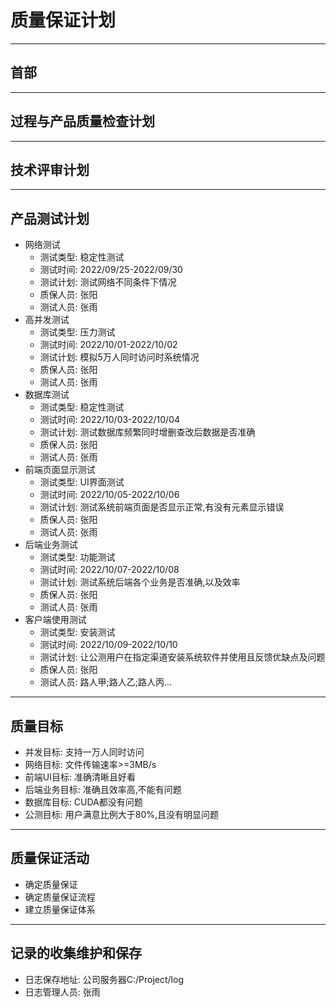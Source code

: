 # 质量保证计划

---
## 首部

---
## 过程与产品质量检查计划

---
## 技术评审计划

---
## 产品测试计划
* 网络测试
    * 测试类型: 稳定性测试
    * 测试时间: 2022/09/25-2022/09/30
    * 测试计划: 测试网络不同条件下情况
    * 质保人员: 张阳
    * 测试人员: 张雨
* 高并发测试
    * 测试类型: 压力测试
    * 测试时间: 2022/10/01-2022/10/02
    * 测试计划: 模拟5万人同时访问时系统情况
    * 质保人员: 张阳
    * 测试人员: 张雨
* 数据库测试
    * 测试类型: 稳定性测试
    * 测试时间: 2022/10/03-2022/10/04
    * 测试计划: 测试数据库频繁同时增删查改后数据是否准确
    * 质保人员: 张阳
    * 测试人员: 张雨
* 前端页面显示测试
    * 测试类型: UI界面测试
    * 测试时间: 2022/10/05-2022/10/06
    * 测试计划: 测试系统前端页面是否显示正常,有没有元素显示错误
    * 质保人员: 张阳
    * 测试人员: 张雨
* 后端业务测试
    * 测试类型: 功能测试
    * 测试时间: 2022/10/07-2022/10/08
    * 测试计划: 测试系统后端各个业务是否准确,以及效率
    * 质保人员: 张阳
    * 测试人员: 张雨
* 客户端使用测试
    * 测试类型: 安装测试
    * 测试时间: 2022/10/09-2022/10/10
    * 测试计划: 让公测用户在指定渠道安装系统软件并使用且反馈优缺点及问题
    * 质保人员: 张阳
    * 测试人员: 路人甲;路人乙;路人丙... 

---
## 质量目标
* 并发目标: 支持一万人同时访问
* 网络目标: 文件传输速率>=3MB/s
* 前端UI目标: 准确清晰且好看
* 后端业务目标: 准确且效率高,不能有问题
* 数据库目标: CUDA都没有问题
* 公测目标: 用户满意比例大于80%,且没有明显问题

---
## 质量保证活动
* 确定质量保证
* 确定质量保证流程
* 建立质量保证体系

---
## 记录的收集维护和保存
* 日志保存地址: 公司服务器C:/Project/log
* 日志管理人员: 张雨

